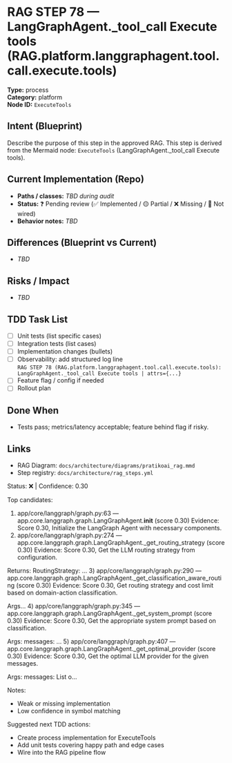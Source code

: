 # RAG STEP 78 — LangGraphAgent._tool_call Execute tools (RAG.platform.langgraphagent.tool.call.execute.tools)

**Type:** process  
**Category:** platform  
**Node ID:** `ExecuteTools`

## Intent (Blueprint)
Describe the purpose of this step in the approved RAG. This step is derived from the Mermaid node: `ExecuteTools` (LangGraphAgent._tool_call Execute tools).

## Current Implementation (Repo)
- **Paths / classes:** _TBD during audit_
- **Status:** ❓ Pending review (✅ Implemented / 🟡 Partial / ❌ Missing / 🔌 Not wired)
- **Behavior notes:** _TBD_

## Differences (Blueprint vs Current)
- _TBD_

## Risks / Impact
- _TBD_

## TDD Task List
- [ ] Unit tests (list specific cases)
- [ ] Integration tests (list cases)
- [ ] Implementation changes (bullets)
- [ ] Observability: add structured log line  
  `RAG STEP 78 (RAG.platform.langgraphagent.tool.call.execute.tools): LangGraphAgent._tool_call Execute tools | attrs={...}`
- [ ] Feature flag / config if needed
- [ ] Rollout plan

## Done When
- Tests pass; metrics/latency acceptable; feature behind flag if risky.

## Links
- RAG Diagram: `docs/architecture/diagrams/pratikoai_rag.mmd`
- Step registry: `docs/architecture/rag_steps.yml`


<!-- AUTO-AUDIT:BEGIN -->
Status: ❌  |  Confidence: 0.30

Top candidates:
1) app/core/langgraph/graph.py:63 — app.core.langgraph.graph.LangGraphAgent.__init__ (score 0.30)
   Evidence: Score 0.30, Initialize the LangGraph Agent with necessary components.
2) app/core/langgraph/graph.py:274 — app.core.langgraph.graph.LangGraphAgent._get_routing_strategy (score 0.30)
   Evidence: Score 0.30, Get the LLM routing strategy from configuration.

Returns:
    RoutingStrategy: ...
3) app/core/langgraph/graph.py:290 — app.core.langgraph.graph.LangGraphAgent._get_classification_aware_routing (score 0.30)
   Evidence: Score 0.30, Get routing strategy and cost limit based on domain-action classification.

Args...
4) app/core/langgraph/graph.py:345 — app.core.langgraph.graph.LangGraphAgent._get_system_prompt (score 0.30)
   Evidence: Score 0.30, Get the appropriate system prompt based on classification.

Args:
    messages: ...
5) app/core/langgraph/graph.py:407 — app.core.langgraph.graph.LangGraphAgent._get_optimal_provider (score 0.30)
   Evidence: Score 0.30, Get the optimal LLM provider for the given messages.

Args:
    messages: List o...

Notes:
- Weak or missing implementation
- Low confidence in symbol matching

Suggested next TDD actions:
- Create process implementation for ExecuteTools
- Add unit tests covering happy path and edge cases
- Wire into the RAG pipeline flow
<!-- AUTO-AUDIT:END -->